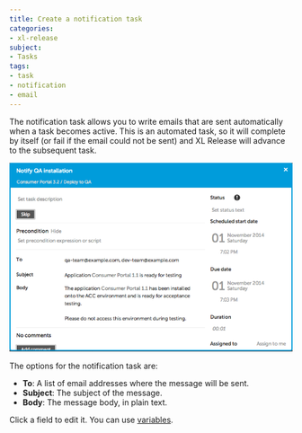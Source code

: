 ```yaml
---
title: Create a notification task
categories:
- xl-release
subject:
- Tasks
tags:
- task
- notification
- email
---
```


The notification task allows you to write emails that are sent automatically when a task becomes active. This is an automated task, so it will complete by itself (or fail if the email could not be sent) and XL Release will advance to the subsequent task.

![Notification Task Details](../images/notification-task-details.png)

The options for the notification task are:

* **To**: A list of email addresses where the message will be sent.
* **Subject**: The subject of the message.
* **Body**: The message body, in plain text.

Click a field to edit it. You can use [variables](/xl-release/concept/variables-in-xl-release.html).
